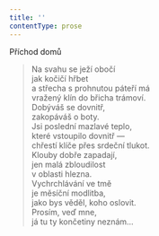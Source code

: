 ```yaml
---
title: ''
contentType: prose
---
```


Příchod domů

> Na svahu se ježí obočí  
> jak kočičí hřbet  
> a střecha s prohnutou páteří má  
> vražený klín do břicha trámoví.  
> Dobýváš se dovnitř,  
> zakopáváš o boty.  
> Jsi poslední mazlavé teplo,  
> které vstoupilo dovnitř —  
> chřestí klíče přes srdeční tlukot.  
> Klouby dobře zapadají,  
> jen malá zbloudilost  
> v oblasti hlezna.  
> Vychrchlávání ve tmě  
> je měsíční modlitba,  
> jako bys věděl, koho oslovit.  
> Prosím, veď mne,  
> já tu ty končetiny neznám…

